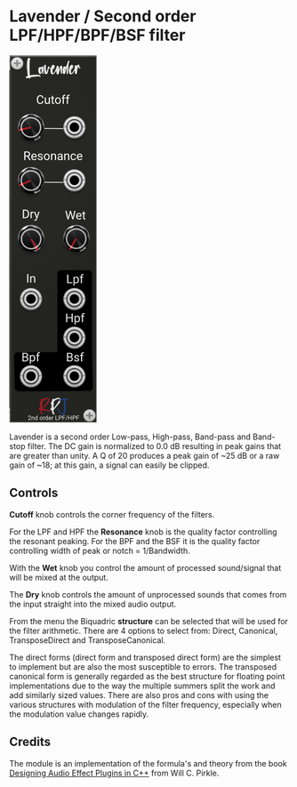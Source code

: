 # Lavender / Second order LPF/HPF/BPF/BSF filter <a name="lavender"></a>
![lavender image](./lavender.png)

Lavender is a second order Low-pass, High-pass, Band-pass and Band-stop filter. The DC gain is normalized to 0.0 dB resulting in peak gains that are greater than unity. A Q of 20  produces a peak gain of ~25 dB or a raw gain of ~18; at this gain, a signal can easily be clipped. 

## Controls
**Cutoff** knob controls the corner frequency of the filters.

For the LPF and HPF the **Resonance** knob is the quality factor controlling the resonant peaking. For the BPF and the BSF it is the quality factor controlling width of peak or notch = 1/Bandwidth.

With the **Wet** knob you control the amount of processed sound/signal that will be mixed at the output.

The **Dry** knob controls the amount of unprocessed sounds that comes from the input straight into the mixed audio output.

From the menu the Biquadric **structure** can be selected that will be used for the filter arithmetic. There are 4 options to select from: Direct, Canonical, TransposeDirect and TransposeCanonical.

The direct forms (direct form and transposed direct form) are the simplest to implement but are also the  most susceptible to errors. The transposed canonical form is generally regarded as the best structure 
for floating point implementations due to the way the multiple summers split the work and add similarly sized values. There are also pros and cons with using the various structures with modulation  of the filter frequency, especially when the modulation value changes rapidly. 

## Credits
The module is an implementation of the formula's and theory from the book [Designing Audio Effect Plugins in C++](https://www.amazon.co.uk/Designing-Software-Synthesizer-Plugins-Audio/dp/0367510464) from Will C. Pirkle.